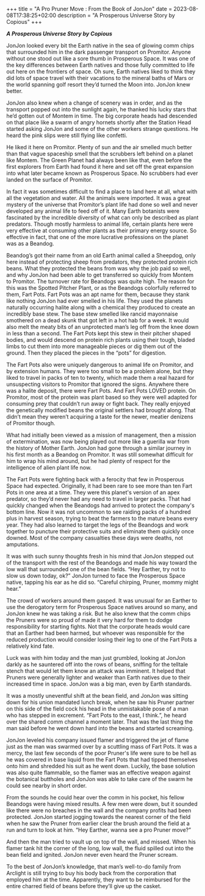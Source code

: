 +++
title = "A Pro Pruner Move : From the Book of JonJon"
date = 2023-08-08T17:38:25+02:00
description = "A Prosperous Universe Story by Copious"
+++

**_A Prosperous Universe Story by Copious_**

JonJon looked every bit the Earth native in the sea of glowing comm chips that surrounded him in the dark passenger transport on Promitor. Anyone without one stood out like a sore thumb in Prosperous Space. It was one of the key differences between Earth natives and those fully committed to life out here on the frontiers of space. Oh sure, Earth natives liked to think they did lots of space travel with their vacations to the mineral baths of Mars or the world spanning golf resort they’d turned the Moon into. JonJon knew better.

JonJon also knew when a change of scenery was in order, and as the transport popped out into the sunlight again, he thanked his lucky stars that he’d gotten out of Montem in time. The big corporate heads had descended on that place like a swarm of angry hornets shortly after the Station Head started asking JonJon and some of the other workers strange questions. He heard the pink slips were still flying like confetti. 

He liked it here on Promitor. Plenty of sun and the air smelled much better than that vague spaceship smell that the scrubbers left behind on a planet like Montem. The Green Planet had always been like that, even before the first explorers from Earth had found it here and set off the great expansion into what later became known as Prosperous Space. No scrubbers had ever landed on the surface of Promitor.

In fact it was sometimes difficult to find a place to land here at all, what with all the vegetation and water. All the animals were imported. It was a great mystery of the universe that Promitor’s plant life had done so well and never developed any animal life to feed off of it. Many Earth botanists were fascinated by the incredible diversity of what can only be described as plant predators. Though mostly harmless to animal life, certain plants here were very effective at consuming other plants as their primary energy source. So effective in fact, that one of the more lucrative professions on the planet was as a Beandog.

Beandog’s got their name from an old Earth animal called a Sheepdog, only here instead of protecting sheep from predators, they protected protein rich beans. What they protected the beans from was why the job paid so well, and why JonJon had been able to get transferred so quickly from Montem to Promitor. The turnover rate for Beandogs was quite high. The reason for this was the Spotted Pitcher Plant, or as the Beandogs colorfully referred to them, Fart Pots.
Fart Pots was an apt name for them, because they stank like nothing JonJon had ever smelled in his life. They used the planets naturally occurring halite along with a chemical they produced to create an incredibly base stew. The base stew smelled like rancid mayonnaise smothered on a dead skunk that got left in a hot hab for a week. It would also melt the meaty bits of an unprotected man’s leg off from the knee down in less than a second. The Fart Pots kept this stew in their pitcher shaped bodies, and would descend on protein rich plants using their tough, bladed limbs to cut them into more manageable pieces or dig them out of the ground. Then they placed the pieces in the “pots” for digestion. 

The Fart Pots also were uniquely dangerous to animal life on Promitor, and by extension humans. They were too small to be a problem alone, but they liked to travel in packs of ten to twenty, which made them a real hazard for unsuspecting visitors to Promitor that ignored the signs. Anywhere there was a halite deposit, there were Fart Pots. And Fart Pots LOVED protein. On Promitor, most of the protein was plant based so they were well adapted for consuming prey that couldn’t run away or fight back. They really enjoyed the genetically modified beans the original settlers had brought along. That didn’t mean they weren’t acquiring a taste for the newer, meatier denizens of Promitor though. 

What had initially been viewed as a mission of management, then a mission of extermination, was now being played out more like a guerilla war from the history of Mother Earth. JonJon had gone through a similar journey in his first month as a Beandog on Promitor. It was still somewhat difficult for him to wrap his mind around, but he had plenty of respect for the intelligence of alien plant life now.

The Fart Pots were fighting back with a ferocity that few in Prosperous Space had expected. Originally, it had been rare to see more than ten Fart Pots in one area at a time. They were this planet's version of an apex predator, so they’d never had any need to travel in larger packs. That had quickly changed when the Beandogs had arrived to protect the company's bottom line. Now it was not uncommon to see raiding packs of a hundred plus in harvest season, trying to beat the farmers to the mature beans every year. They had also learned to target the legs of the Beandogs and work together to puncture their protective suits and eliminate them quickly once downed. Most of the company casualties these days were deaths, not amputations. 

It was with such sunny thoughts fresh in his mind that JonJon stepped out of the transport with the rest of the Beandogs and made his way toward the low wall that surrounded one of the bean fields. “Hey Earther, try not to slow us down today, ok?”
JonJon turned to face the Prosperous Space native, tapping his ear as he did so. “Careful chirping, Pruner, mommy might hear.”

The crowd of workers around them gasped. It was unusual for an Earther to use the derogatory term for Prosperous Space natives around so many, and JonJon knew he was taking a risk. But he also knew that the comm chips the Pruners were so proud of made it very hard for them to dodge responsibility for starting fights. Not that the corporate heads would care that an Earther had been harmed, but whoever was responsible for the reduced production would consider losing their leg to one of the Fart Pots a relatively kind fate.

Luck was with him today and the man just grumbled, looking at JonJon darkly as he sauntered off into the rows of beans, sniffing for the telltale stench that would let them know an attack was imminent. It helped that Pruners were generally lighter and weaker than Earth natives due to their increased time in space. JonJon was a big man, even by Earth standards. 

It was a mostly uneventful shift at the bean field, and JonJon was sitting down for his union mandated lunch break, when he saw his Pruner partner on this side of the field cock his head in the unmistakable pose of a man who has stepped in excrement. “Fart Pots to the east, I think.”, he heard over the shared comm channel a moment later. That was the last thing the man said before he went down hard into the beans and started screaming.

JonJon leveled his company issued flamer and triggered the jet of flame just as the man was swarmed over by a scuttling mass of Fart Pots. It was a mercy, the last few seconds of the poor Pruner's life were sure to be hell as he was covered in base liquid from the Fart Pots that had tipped themselves onto him and shredded his suit as he went down. Luckily, the base solution was also quite flammable, so the flamer was an effective weapon against the botanical buttholes and JonJon was able to take care of the swarm he could see nearby in short order.

From the sounds he could hear over the comm in his pocket, his fellow Beandogs were having mixed results. A few men were down, but it sounded like there were no breaches in the wall and the company profits had been protected. JonJon started jogging towards the nearest corner of the field when he saw the Pruner from earlier clear the brush around the field at a run and turn to look at him. “Hey Earther, wanna see a pro Pruner move?”

And then the man tried to vault up on top of the wall, and missed. When his flamer tank hit the corner of the long, low wall, the fluid spilled out into the bean field and ignited. JonJon never even heard the Pruner scream.

To the best of JonJon’s knowledge, that man’s well-to-do family from Arclight is still trying to buy his body back from the corporation that employed him at the time. Apparently, they want to be reimbursed for the entire charred field of beans before they’ll give up the casket.
